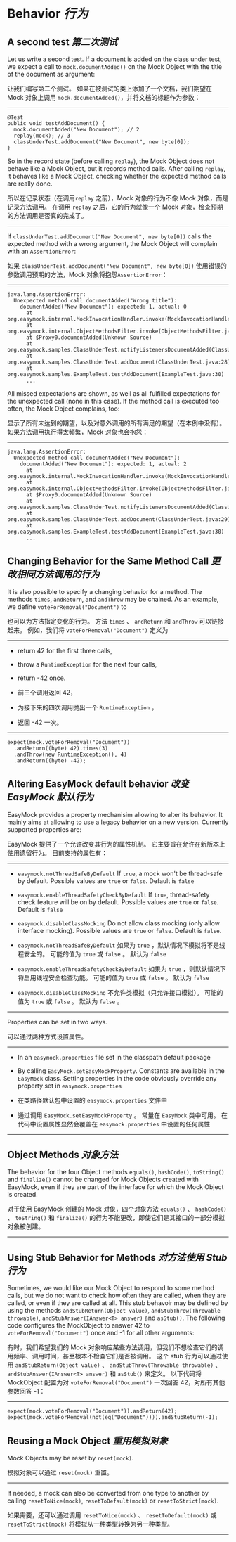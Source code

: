 # Behavior _行为_


## A second test _第二次测试_


Let us write a second test. 
If a document is added on the class under test, we expect a call to `mock.documentAdded()` on the Mock Object with the title of the document as argument:


让我们编写第二个测试。
如果在被测试的类上添加了一个文档，我们期望在 Mock 对象上调用 `mock.documentAdded()`，并将文档的标题作为参数：

---

```text
@Test
public void testAddDocument() {
  mock.documentAdded("New Document"); // 2
  replay(mock); // 3
  classUnderTest.addDocument("New Document", new byte[0]);
}
```

So in the record state (before calling `replay`), the Mock Object does not behave like a Mock Object, but it records method calls. 
After calling `replay`, it behaves like a Mock Object, checking whether the expected method calls are really done.


所以在记录状态（在调用`replay` 之前），Mock 对象的行为不像 Mock 对象，而是记录方法调用。
在调用 `replay` 之后，它的行为就像一个 Mock 对象，检查预期的方法调用是否真的完成了。

---

If `classUnderTest.addDocument("New Document", new byte[0])` calls the expected method with a wrong argument, the Mock Object will complain with an `AssertionError`:


如果 `classUnderTest.addDocument("New Document", new byte[0])` 使用错误的参数调用预期的方法，Mock 对象将抱怨`AssertionError`：

---

```log
java.lang.AssertionError:
  Unexpected method call documentAdded("Wrong title"):
    documentAdded("New Document"): expected: 1, actual: 0
      at org.easymock.internal.MockInvocationHandler.invoke(MockInvocationHandler.java:29)
      at org.easymock.internal.ObjectMethodsFilter.invoke(ObjectMethodsFilter.java:44)
      at $Proxy0.documentAdded(Unknown Source)
      at org.easymock.samples.ClassUnderTest.notifyListenersDocumentAdded(ClassUnderTest.java:61)
      at org.easymock.samples.ClassUnderTest.addDocument(ClassUnderTest.java:28)
      at org.easymock.samples.ExampleTest.testAddDocument(ExampleTest.java:30)
      ...
```

All missed expectations are shown, as well as all fulfilled expectations for the unexpected call (none in this case). 
If the method call is executed too often, the Mock Object complains, too:


显示了所有未达到的期望，以及对意外调用的所有满足的期望（在本例中没有）。
如果方法调用执行得太频繁，Mock 对象也会抱怨：

---

```log
java.lang.AssertionError:
  Unexpected method call documentAdded("New Document"):
    documentAdded("New Document"): expected: 1, actual: 2
      at org.easymock.internal.MockInvocationHandler.invoke(MockInvocationHandler.java:29)
      at org.easymock.internal.ObjectMethodsFilter.invoke(ObjectMethodsFilter.java:44)
      at $Proxy0.documentAdded(Unknown Source)
      at org.easymock.samples.ClassUnderTest.notifyListenersDocumentAdded(ClassUnderTest.java:62)
      at org.easymock.samples.ClassUnderTest.addDocument(ClassUnderTest.java:29)
      at org.easymock.samples.ExampleTest.testAddDocument(ExampleTest.java:30)
      ...
```

## Changing Behavior for the Same Method Call _更改相同方法调用的行为_

It is also possible to specify a changing behavior for a method. 
The methods `times`, `andReturn`, and `andThrow` may be chained. 
As an example, we define `voteForRemoval("Document")` to


也可以为方法指定变化的行为。
方法 `times` 、 `andReturn` 和 `andThrow` 可以链接起来。
例如，我们将 `voteForRemoval("Document")` 定义为

---

* return 42 for the first three calls,
* throw a `RuntimeException` for the next four calls,
* return -42 once.


* 前三个调用返回 42，
* 为接下来的四次调用抛出一个 `RuntimeException` ，
* 返回 -42 一次。

---

```text
expect(mock.voteForRemoval("Document"))
  .andReturn((byte) 42).times(3)
  .andThrow(new RuntimeException(), 4)
  .andReturn((byte) -42);
```

## Altering EasyMock default behavior _改变 EasyMock 默认行为_

EasyMock provides a property mechanisim allowing to alter its behavior. 
It mainly aims at allowing to use a legacy behavior on a new version. 
Currently supported properties are:


EasyMock 提供了一个允许改变其行为的属性机制。
它主要旨在允许在新版本上使用遗留行为。
目前支持的属性有：

---

* `easymock.notThreadSafeByDefault`
    If `true`, a mock won't be thread-safe by default. 
    Possible values are `true` or `false`. 
    Default is `false`

* `easymock.enableThreadSafetyCheckByDefault`
    If `true`, thread-safety check feature will be on by default. 
    Possible values are `true` or `false`. 
    Default is `false`

* `easymock.disableClassMocking`
    Do not allow class mocking (only allow interface mocking). 
    Possible values are `true` or `false`. 
    Default is `false`.


* `easymock.notThreadSafeByDefault`
  如果为 `true` ，默认情况下模拟将不是线程安全的。
  可能的值为 `true` 或 `false` 。
  默认为 `false`

* `easymock.enableThreadSafetyCheckByDefault`
  如果为 `true` ，则默认情况下将启用线程安全检查功能。
  可能的值为 `true` 或 `false` 。
  默认为 `false`

* `easymock.disableClassMocking`
  不允许类模拟（只允许接口模拟）。
  可能的值为 `true` 或 `false` 。
  默认为 `false` 。

---

Properties can be set in two ways.


可以通过两种方式设置属性。

---

* In an `easymock.properties` file set in the classpath default package
* By calling `EasyMock.setEasyMockProperty`. 
    Constants are available in the `EasyMock` class. 
    Setting properties in the code obviously override any property set in `easymock.properties`


* 在类路径默认包中设置的 `easymock.properties` 文件中
* 通过调用 `EasyMock.setEasyMockProperty` 。
  常量在 `EasyMock` 类中可用。
  在代码中设置属性显然会覆盖在 `easymock.properties` 中设置的任何属性

---

## Object Methods _对象方法_

The behavior for the four Object methods `equals()`, `hashCode()`, `toString()` and `finalize()` cannot be changed for Mock Objects created with EasyMock, even if they are part of the interface for which the Mock Object is created.


对于使用 EasyMock 创建的 Mock 对象，四个对象方法 `equals()` 、 `hashCode()` 、 `toString()` 和 `finalize()` 的行为不能更改，即使它们是其接口的一部分模拟对象被创建。

---

## Using Stub Behavior for Methods _对方法使用 Stub 行为_

Sometimes, we would like our Mock Object to respond to some method calls, but we do not want to check how often they are called, when they are called, or even if they are called at all. 
This stub behavoir may be defined by using the methods `andStubReturn(Object value)`, `andStubThrow(Throwable throwable)`, `andStubAnswer(IAnswer<T> answer)` and `asStub()`. 
The following code configures the MockObject to answer 42 to `voteForRemoval("Document")` once and -1 for all other arguments:


有时，我们希望我们的 Mock 对象响应某些方法调用，但我们不想检查它们的调用频率、调用时间，甚至根本不检查它们是否被调用。
这个 stub 行为可以通过使用 `andStubReturn(Object value)` 、 `andStubThrow(Throwable throwable)` 、 `andStubAnswer(IAnswer<T> answer)` 和 `asStub()` 来定义。
以下代码将 MockObject 配置为对 `voteForRemoval("Document")` 一次回答 42，对所有其他参数回答 -1：

---

```text
expect(mock.voteForRemoval("Document")).andReturn(42);
expect(mock.voteForRemoval(not(eq("Document")))).andStubReturn(-1);
```

## Reusing a Mock Object _重用模拟对象_

Mock Objects may be reset by `reset(mock)`.


模拟对象可以通过 `reset(mock)` 重置。

---

If needed, a mock can also be converted from one type to another by calling `resetToNice(mock)`, `resetToDefault(mock)` or `resetToStrict(mock)`.


如果需要，还可以通过调用 `resetToNice(mock)` 、 `resetToDefault(mock)` 或 `resetToStrict(mock)` 将模拟从一种类型转换为另一种类型。

---

